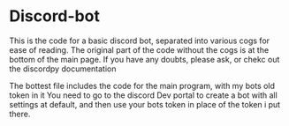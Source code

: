 # Discord-bot
This is the code for a basic discord bot, separated into various cogs for ease of reading. 
The original part of the code without the cogs is at the bottom of the main page. 
If you have any doubts, please ask, or chekc out the discordpy documentation

The bottest file includes the code for the main program, with my bots old token in it
You need to go to the discord Dev portal to create a bot with all settings at default, and then use your bots token in place of the token i put there.
